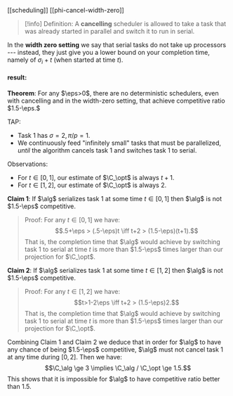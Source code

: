 [[scheduling]]
[[phi-cancel-width-zero]]

$\newcommand{\alg}{\mathsf{ALG}}$

>[!info] Definition:
>A **cancelling** scheduler is allowed to take a task that was already started in parallel and switch it to run in serial.
> 
   In the **width zero setting** we say that serial tasks do not take up processors --- instead, they just give you a lower bound on your completion time, namely of $\sigma_i+t$ (when started at time $t$).
#### result:
**Theorem**:
For any $\eps>0$, there are no deterministic schedulers, even with cancelling
and in the width-zero setting, that achieve competitive ratio $1.5-\eps.$

TAP: 
- Task 1 has $\sigma=2, \pi/p = 1$.
- We continuously feed "infinitely small" tasks that must be parallelized, *until* the algorithm cancels task 1 and switches task 1 to serial. 

Observations: 
- For $t\in [0,1]$, our estimate of $\C_\opt$ is always $t+1$.
- For $t\in [1,2]$, our estimate of $\C_\opt$ is always $2$. 

**Claim 1**: If $\alg$ serializes task 1 at some time $t\in [0,1]$ then $\alg$ is not $1.5-\eps$ competitive.
> Proof: For any $t\in [0,1]$ we have:
> $$.5+\eps > (.5-\eps)t \iff t+2 > (1.5-\eps)(t+1).$$
That is, the completion time that $\alg$ would achieve by switching task 1 to serial at time $t$ is more than $1.5-\eps$ times larger than our projection for  $\C_\opt$.

**Claim 2**: If $\alg$ serializes task 1 at some time $t\in [1,2]$ then $\alg$ is not $1.5-\eps$ competitive.
> Proof: For any $t\in [1,2]$ we have:
> $$t>1-2\eps \iff t+2 > (1.5-\eps)2.$$
That is, the completion time that $\alg$ would achieve by switching task 1 to serial at time $t$ is more than $1.5-\eps$ times larger than our projection for  $\C_\opt$.

Combining Claim 1 and Claim 2 we deduce that in order for $\alg$ to have any chance of being $1.5-\eps$ competitive, $\alg$ must not cancel task 1 at any time during $[0,2]$. Then we have:
$$\C_\alg \ge 3 \implies  \C_\alg / \C_\opt \ge 1.5.$$
This shows that it is impossible for $\alg$ to have competitive ratio better than $1.5$. 